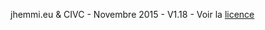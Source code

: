 jhemmi.eu & CIVC - Novembre 2015 - V1.18 - Voir la [licence ](https://github.com/jhemmi/QgisPhysiocapPlugin/blob/master/LICENSE)